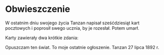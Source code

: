 # Obwieszczenie

W ostatnim dniu swojego życia Tanzan napisał sześćdziesiąt kart pocztowych i poprosił swego ucznia, by je rozesłał. Potem umarł.

Karty zawierały dwa krótkie zdania:

Opuszczam ten świat.
To moje ostatnie ogłoszenie.
Tanzan 
27 lipca 1892 r.

